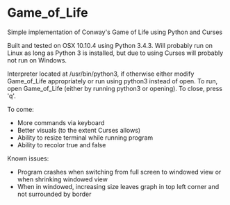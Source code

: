 # Game_of_Life
Simple implementation of Conway's Game of Life using Python and Curses

Built and tested on OSX 10.10.4 using Python 3.4.3.
Will probably run on Linux as long as Python 3 is installed, but due to using Curses will probably not run on Windows.

Interpreter located at /usr/bin/python3, if otherwise either modify Game_of_Life appropriately
or run using python3 instead of open.
To run, open Game_of_Life (either by running python3 or opening).
To close, press 'q'.

To come:
- More commands via keyboard
- Better visuals (to the extent Curses allows)
- Ability to resize terminal while running program
- Ability to recolor true and false

Known issues:
- Program crashes when switching from full screen to windowed view or when shrinking windowed view
- When in windowed, increasing size leaves graph in top left corner and not surrounded by border